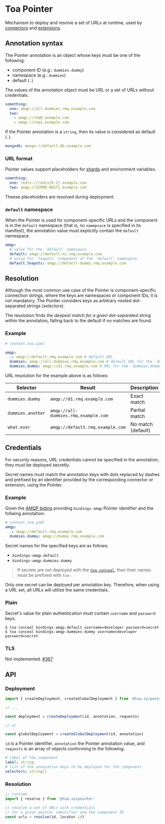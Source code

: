 # Toa Pointer

Mechanism to deploy and resolve a set of URLs at runtime, used by [connectors](/connectors)
and [extensions](/extensions).

## Annotation syntax

The Pointer annotation is an object whose keys must be one of the following:

- component ID (e.g.: `dummies.dummy`)
- namespace (e.g.: `dummies`)
- default (`.`)

The values of the annotation object must be URL or a set of URLs without credentials.

```yaml
something:
  one: amqp://all-dummies.rmq.example.com
  two:
    - amqp://rmq0.example.com
    - amqp://rmq1.example.com
```

If the Pointer annotation is a `string`, then its value is considered as default (`.`).

```yaml
mongodb: mongo://default.db.example.com
```

### URL format

Pointer values support placeholders for [shards](/libraries/generic/readme.md#shards) and
environment variables.

```yaml
something:
  one: redis://redis{0-2}.example.com
  two: amqp://${RMQ_HOST}.example.com
```

Theese placeholders are resolved during deployment.

### `default` namespace

When the Pointer is used for component-specific URLs and the component is in the `default`
namespace (that is, no `namepsace` is specified in its manifest), the annotation value must
explicitly contain the `default` namespace.

```yaml
amqp:
  # value for the `default` namespace
  default: amqp://default-ns.rmq.example.com
  # value for `teapots` component of the `default` namespace
  default.teapots: amqp://default-dummy.rmq.example.com
```

## Resolution

Although the most common use case of the Pointer is component-specific connection strings, where
the keys are namespaces or component IDs, it is not mandatory.
The Pointer considers keys as arbitrary nested dot-separated strings (_selectors_).

The resolution finds _the deepest match for a given dot-separated string_ within the annotation,
falling back to the default if no matches are found.

### Example

```yaml
# context.toa.yaml

amqp:
  .: amqp://default.rmq.example.com # default URL
  dummies: amqp://all-dummies.rmq.example.com # default URL for the `dummies` namespace
  dummies.dummy: amqp://d1.rmq.example.com # URL for the `dummies.dummy` component
```

URL resolution for the example above is as follows:

| Selector          | Result                               | Description        |
|-------------------|--------------------------------------|--------------------|
| `dummies.dummy`   | `amqp://d1.rmq.example.com`          | Exact match        |
| `dummies.another` | `amqp://all-dummies.rmq.example.com` | Partial match      |
| `what.ever`       | `amqp://default.rmq.example.com`     | No match (default) |

## Credentials

For security reasons, URL credentials cannot be specified in the annotation;
they must be deployed secretly.

Secret names must match the annotation keys with dots
replaced by dashes and prefixed by an identifier
provided by the corresponding connector or extension, using the Pointer.

### Example

Given the [AMQP biding](/connectors/bindings.amqp)
providing `bindings-amqp` Pointer identifier and the follwing annotation:

```yaml
# context.toa.yaml
amqp:
  .: amqp://default.rmq.example.com
  dummies.dummy: amqp://dummy.rmq.example.com
```

Secret names for the specified keys are as follows:

- `bindings-amqp.default`
- `bindings-amqp-dummies-dummy`

> If secrets are not deployed with the [`toa conceal`](/runtime/cli/readme.md#conceal), then their
> names must be prefixed with `toa-`.

Only one secret can be deployed per annotation key. Therefore, when using a URL set, all URLs will
utilize the same credentials.

### Plain

Secret's value for plain authentication must contain `username` and `password` keys.

```shell
$ toa conceal bindings-amqp.default username=developer password=secret
$ toa conceal bindings-amqp-dummies-dummy username=developer password=secret
```

### TLS

Not implemented. [#367](https://github.com/toa-io/toa/issues/367)

## API

### Deployment

```typescript
import { createDeployment, createGlobalDeployment } from '@toa.io/pointer'

// ...

const deployment = createDeployment(id, annotation, requests)

// or

const globalDeployment = createGlobalDeployment(id, annotation)
```

`id` is a Pointer identifier, `annotation` the Pointer annotation value, and `requests` is an array
of objects conforming to the following:

```yaml
# label of the component
label: string
# list of the annotation keys to be deployed for the component
selectors: string[]
```

### Resolution

```typescript
// runtime
import { resolve } from '@toa.io/pointer'

// resolve a set of URLs with credentials
// for a given pointer identifier and the component ID
const urls = resolve(id, locator.id)
```
